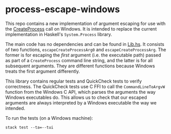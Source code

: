 # process-escape-windows

This repo contains a new implementation of argument escaping for use with the [CreateProcess](https://learn.microsoft.com/en-us/windows/win32/api/processthreadsapi/nf-processthreadsapi-createprocessw) call on Windows. It is intended to replace the current implementation in Haskell's `System.Process` library.

The main code has no dependencies and can be found in [Lib.hs](./src/Lib.hs). It consists of two functions, `escapeCreateProcessArg0` and `escapeCreateProcessArg`. The former is for escaping the *first* argument (i.e. the executable path) passed as part of a `CreateProcess` command line string, and the latter is for all subsequent arguments. They are different functions because Windows treats the first argument differently.

This library contains regular tests and QuickCheck tests to verify correctness. The QuickCheck tests use C FFI to call the `CommandLineToArgvW` function from the Windows C API, which parses the arguments the way Windows executables do. This allows us to check that our escaped arguments are always interpreted by a Windows executable the way we intended.

To run the tests (on a Windows machine):

``` shell
stack test --ta=--tui
```
